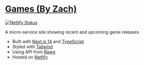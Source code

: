 # [Games (By Zach)](https://games.byzach.dev)

[![Netlify Status](https://api.netlify.com/api/v1/badges/f3b32ca7-dff5-435b-ac69-37d3eff3d6fe/deploy-status)](https://app.netlify.com/sites/curious-biscotti-d8ae38/deploys)

A micro-service site showing recent and upcoming game releases 

- Built with [Next.js 14](https://nextjs.org) and [TypeScript](https://www.typescriptlang.org)
- Styled with [Tailwind](https://tailwindcss.com)
- Using API from [Rawg](https://api.rawg.io/docs/)
- Hosted on [Netlify](https://www.netlify.com/)
